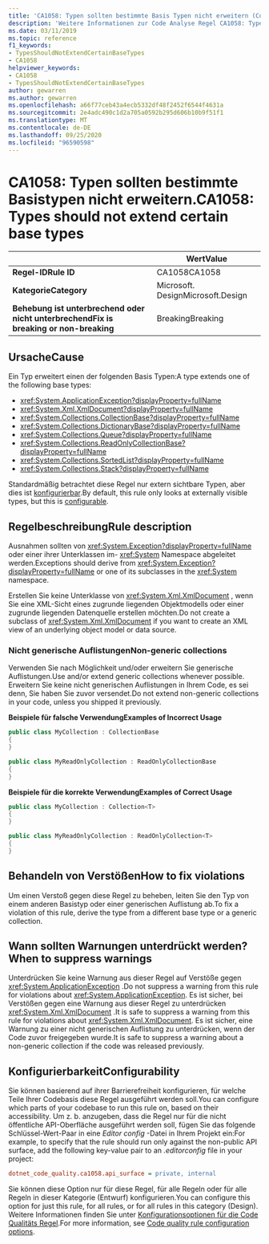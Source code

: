 ```yaml
---
title: 'CA1058: Typen sollten bestimmte Basis Typen nicht erweitern (Code Analyse)'
description: 'Weitere Informationen zur Code Analyse Regel CA1058: Typen sollten bestimmte Basis Typen nicht erweitern'
ms.date: 03/11/2019
ms.topic: reference
f1_keywords:
- TypesShouldNotExtendCertainBaseTypes
- CA1058
helpviewer_keywords:
- CA1058
- TypesShouldNotExtendCertainBaseTypes
author: gewarren
ms.author: gewarren
ms.openlocfilehash: a66f77ceb43a4ecb5332df48f2452f6544f4631a
ms.sourcegitcommit: 2e4adc490c1d2a705a0592b295d606b10b9f51f1
ms.translationtype: MT
ms.contentlocale: de-DE
ms.lasthandoff: 09/25/2020
ms.locfileid: "96590598"
---
```

# <a name="ca1058-types-should-not-extend-certain-base-types"></a><span data-ttu-id="d73c7-103">CA1058: Typen sollten bestimmte Basistypen nicht erweitern.</span><span class="sxs-lookup"><span data-stu-id="d73c7-103">CA1058: Types should not extend certain base types</span></span>

| | <span data-ttu-id="d73c7-104">Wert</span><span class="sxs-lookup"><span data-stu-id="d73c7-104">Value</span></span> |
|-|-|
| <span data-ttu-id="d73c7-105">**Regel-ID**</span><span class="sxs-lookup"><span data-stu-id="d73c7-105">**Rule ID**</span></span> |<span data-ttu-id="d73c7-106">CA1058</span><span class="sxs-lookup"><span data-stu-id="d73c7-106">CA1058</span></span>|
| <span data-ttu-id="d73c7-107">**Kategorie**</span><span class="sxs-lookup"><span data-stu-id="d73c7-107">**Category**</span></span> |<span data-ttu-id="d73c7-108">Microsoft. Design</span><span class="sxs-lookup"><span data-stu-id="d73c7-108">Microsoft.Design</span></span>|
| <span data-ttu-id="d73c7-109">**Behebung ist unterbrechend oder nicht unterbrechend**</span><span class="sxs-lookup"><span data-stu-id="d73c7-109">**Fix is breaking or non-breaking**</span></span> |<span data-ttu-id="d73c7-110">Breaking</span><span class="sxs-lookup"><span data-stu-id="d73c7-110">Breaking</span></span>|

## <a name="cause"></a><span data-ttu-id="d73c7-111">Ursache</span><span class="sxs-lookup"><span data-stu-id="d73c7-111">Cause</span></span>

<span data-ttu-id="d73c7-112">Ein Typ erweitert einen der folgenden Basis Typen:</span><span class="sxs-lookup"><span data-stu-id="d73c7-112">A type extends one of the following base types:</span></span>

- <xref:System.ApplicationException?displayProperty=fullName>
- <xref:System.Xml.XmlDocument?displayProperty=fullName>
- <xref:System.Collections.CollectionBase?displayProperty=fullName>
- <xref:System.Collections.DictionaryBase?displayProperty=fullName>
- <xref:System.Collections.Queue?displayProperty=fullName>
- <xref:System.Collections.ReadOnlyCollectionBase?displayProperty=fullName>
- <xref:System.Collections.SortedList?displayProperty=fullName>
- <xref:System.Collections.Stack?displayProperty=fullName>

<span data-ttu-id="d73c7-113">Standardmäßig betrachtet diese Regel nur extern sichtbare Typen, aber dies ist [konfigurierbar](#configurability).</span><span class="sxs-lookup"><span data-stu-id="d73c7-113">By default, this rule only looks at externally visible types, but this is [configurable](#configurability).</span></span>

## <a name="rule-description"></a><span data-ttu-id="d73c7-114">Regelbeschreibung</span><span class="sxs-lookup"><span data-stu-id="d73c7-114">Rule description</span></span>

<span data-ttu-id="d73c7-115">Ausnahmen sollten von <xref:System.Exception?displayProperty=fullName> oder einer ihrer Unterklassen im- <xref:System> Namespace abgeleitet werden.</span><span class="sxs-lookup"><span data-stu-id="d73c7-115">Exceptions should derive from <xref:System.Exception?displayProperty=fullName> or one of its subclasses in the <xref:System> namespace.</span></span>

<span data-ttu-id="d73c7-116">Erstellen Sie keine Unterklasse von <xref:System.Xml.XmlDocument> , wenn Sie eine XML-Sicht eines zugrunde liegenden Objektmodells oder einer zugrunde liegenden Datenquelle erstellen möchten.</span><span class="sxs-lookup"><span data-stu-id="d73c7-116">Do not create a subclass of <xref:System.Xml.XmlDocument> if you want to create an XML view of an underlying object model or data source.</span></span>

### <a name="non-generic-collections"></a><span data-ttu-id="d73c7-117">Nicht generische Auflistungen</span><span class="sxs-lookup"><span data-stu-id="d73c7-117">Non-generic collections</span></span>

<span data-ttu-id="d73c7-118">Verwenden Sie nach Möglichkeit und/oder erweitern Sie generische Auflistungen.</span><span class="sxs-lookup"><span data-stu-id="d73c7-118">Use and/or extend generic collections whenever possible.</span></span> <span data-ttu-id="d73c7-119">Erweitern Sie keine nicht generischen Auflistungen in Ihrem Code, es sei denn, Sie haben Sie zuvor versendet.</span><span class="sxs-lookup"><span data-stu-id="d73c7-119">Do not extend non-generic collections in your code, unless you shipped it previously.</span></span>

<span data-ttu-id="d73c7-120">**Beispiele für falsche Verwendung**</span><span class="sxs-lookup"><span data-stu-id="d73c7-120">**Examples of Incorrect Usage**</span></span>

```csharp
public class MyCollection : CollectionBase
{
}

public class MyReadOnlyCollection : ReadOnlyCollectionBase
{
}
```

<span data-ttu-id="d73c7-121">**Beispiele für die korrekte Verwendung**</span><span class="sxs-lookup"><span data-stu-id="d73c7-121">**Examples of Correct Usage**</span></span>

```csharp
public class MyCollection : Collection<T>
{
}

public class MyReadOnlyCollection : ReadOnlyCollection<T>
{
}
```

## <a name="how-to-fix-violations"></a><span data-ttu-id="d73c7-122">Behandeln von Verstößen</span><span class="sxs-lookup"><span data-stu-id="d73c7-122">How to fix violations</span></span>

<span data-ttu-id="d73c7-123">Um einen Verstoß gegen diese Regel zu beheben, leiten Sie den Typ von einem anderen Basistyp oder einer generischen Auflistung ab.</span><span class="sxs-lookup"><span data-stu-id="d73c7-123">To fix a violation of this rule, derive the type from a different base type or a generic collection.</span></span>

## <a name="when-to-suppress-warnings"></a><span data-ttu-id="d73c7-124">Wann sollten Warnungen unterdrückt werden?</span><span class="sxs-lookup"><span data-stu-id="d73c7-124">When to suppress warnings</span></span>

<span data-ttu-id="d73c7-125">Unterdrücken Sie keine Warnung aus dieser Regel auf Verstöße gegen <xref:System.ApplicationException> .</span><span class="sxs-lookup"><span data-stu-id="d73c7-125">Do not suppress a warning from this rule for violations about <xref:System.ApplicationException>.</span></span> <span data-ttu-id="d73c7-126">Es ist sicher, bei Verstößen gegen eine Warnung aus dieser Regel zu unterdrücken <xref:System.Xml.XmlDocument> .</span><span class="sxs-lookup"><span data-stu-id="d73c7-126">It is safe to suppress a warning from this rule for violations about <xref:System.Xml.XmlDocument>.</span></span> <span data-ttu-id="d73c7-127">Es ist sicher, eine Warnung zu einer nicht generischen Auflistung zu unterdrücken, wenn der Code zuvor freigegeben wurde.</span><span class="sxs-lookup"><span data-stu-id="d73c7-127">It is safe to suppress a warning about a non-generic collection if the code was released previously.</span></span>

## <a name="configurability"></a><span data-ttu-id="d73c7-128">Konfigurierbarkeit</span><span class="sxs-lookup"><span data-stu-id="d73c7-128">Configurability</span></span>

<span data-ttu-id="d73c7-129">Sie können basierend auf ihrer Barrierefreiheit konfigurieren, für welche Teile Ihrer Codebasis diese Regel ausgeführt werden soll.</span><span class="sxs-lookup"><span data-stu-id="d73c7-129">You can configure which parts of your codebase to run this rule on, based on their accessibility.</span></span> <span data-ttu-id="d73c7-130">Um z. b. anzugeben, dass die Regel nur für die nicht öffentliche API-Oberfläche ausgeführt werden soll, fügen Sie das folgende Schlüssel-Wert-Paar in eine *Editor config* -Datei in Ihrem Projekt ein:</span><span class="sxs-lookup"><span data-stu-id="d73c7-130">For example, to specify that the rule should run only against the non-public API surface, add the following key-value pair to an *.editorconfig* file in your project:</span></span>

```ini
dotnet_code_quality.ca1058.api_surface = private, internal
```

<span data-ttu-id="d73c7-131">Sie können diese Option nur für diese Regel, für alle Regeln oder für alle Regeln in dieser Kategorie (Entwurf) konfigurieren.</span><span class="sxs-lookup"><span data-stu-id="d73c7-131">You can configure this option for just this rule, for all rules, or for all rules in this category (Design).</span></span> <span data-ttu-id="d73c7-132">Weitere Informationen finden Sie unter [Konfigurationsoptionen für die Code Qualitäts Regel](../code-quality-rule-options.md).</span><span class="sxs-lookup"><span data-stu-id="d73c7-132">For more information, see [Code quality rule configuration options](../code-quality-rule-options.md).</span></span>
